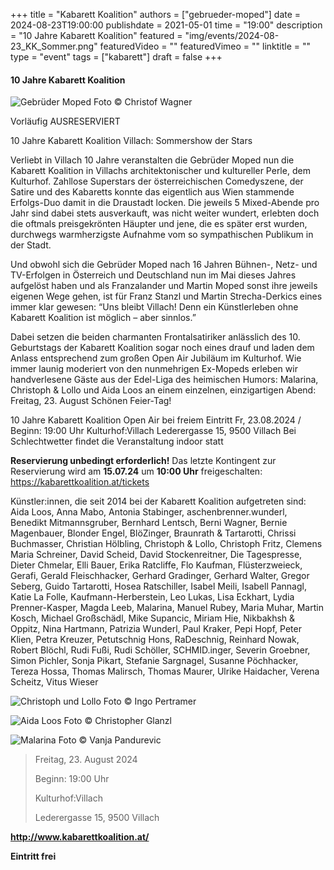 +++
title = "Kabarett Koalition"
authors = ["gebrueder-moped"]
date = 2024-08-23T19:00:00
publishdate = 2021-05-01
time = "19:00"
description = "10 Jahre Kabarett Koalition"
featured = "img/events/2024-08-23_KK_Sommer.png"
featuredVideo = ""
featuredVimeo = ""
linktitle = ""
type = "event"
tags = ["kabarett"]
draft = false
+++

#### 10 Jahre Kabarett Koalition 

![Gebrüder Moped](/img/events/2024-05-24_Gebrueder-Moped-NeKnE-4-Foto-Christof-Wagner.jpg)
Foto © Christof Wagner

Vorläufig AUSRESERVIERT 

10 Jahre Kabarett Koalition Villach:
Sommershow der Stars

Verliebt in Villach
10 Jahre veranstalten die Gebrüder Moped nun die Kabarett Koalition in Villachs architektonischer und kultureller Perle, dem Kulturhof. Zahllose Superstars der österreichischen Comedyszene, der Satire und des Kabaretts konnte das eigentlich aus Wien stammende Erfolgs-Duo damit in die Draustadt locken. Die jeweils 5 Mixed-Abende pro Jahr sind dabei stets ausverkauft, was nicht weiter wundert, erlebten doch die oftmals preisgekrönten Häupter und jene, die es später erst wurden, durchwegs warmherzigste Aufnahme vom so sympathischen Publikum in der Stadt.

Und obwohl sich die Gebrüder Moped nach 16 Jahren Bühnen-, Netz- und TV-Erfolgen in Österreich und Deutschland nun im Mai dieses Jahres aufgelöst haben und als Franzalander und Martin Moped sonst ihre jeweils eigenen Wege gehen, ist für Franz Stanzl und Martin Strecha-Derkics eines immer klar gewesen: “Uns bleibt Villach! Denn ein Künstlerleben ohne Kabarett Koalition ist möglich – aber sinnlos.”

Dabei setzen die beiden charmanten Frontalsatiriker anlässlich des 10. Geburtstags der Kabarett Koalition sogar noch eines drauf und laden dem Anlass entsprechend zum großen Open Air Jubiläum im Kulturhof. Wie immer launig moderiert von den nunmehrigen Ex-Mopeds erleben wir handverlesene Gäste aus der Edel-Liga des heimischen Humors: Malarina, Christoph & Lollo und Aida Loos an einem einzelnen, einzigartigen Abend: Freitag, 23. August
Schönen Feier-Tag! 

10 Jahre Kabarett Koalition
Open Air bei freiem Eintritt
Fr, 23.08.2024 / Beginn: 19:00 Uhr
Kulturhof:Villach
Lederergasse 15, 9500 Villach
Bei Schlechtwetter findet die Veranstaltung indoor statt

**Reservierung unbedingt erforderlich!**
Das letzte Kontingent zur Reservierung wird am **15.07.24** um **10:00 Uhr** freigeschalten: https://kabarettkoalition.at/tickets

Künstler:innen, die seit 2014 bei der Kabarett Koalition aufgetreten sind:
Aida Loos, Anna Mabo, Antonia Stabinger, aschenbrenner.wunderl, Benedikt Mitmannsgruber, Bernhard Lentsch, Berni Wagner, Bernie Magenbauer, Blonder Engel, BlöZinger, Braunrath & Tartarotti, Chrissi Buchmasser, Christian Hölbling, Christoph & Lollo, Christoph Fritz, Clemens Maria Schreiner, David Scheid, David Stockenreitner, Die Tagespresse, Dieter Chmelar, Elli Bauer, Erika Ratcliffe, Flo Kaufman, Flüsterzweieck, Gerafi, Gerald Fleischhacker, Gerhard Gradinger, Gerhard Walter, Gregor Seberg, Guido Tartarotti, Hosea Ratschiller, Isabel Meili, Isabell Pannagl, Katie La Folle, Kaufmann-Herberstein, Leo Lukas, Lisa Eckhart, Lydia Prenner-Kasper, Magda Leeb, Malarina, Manuel Rubey, Maria Muhar, Martin Kosch, Michael Großschädl, Mike Supancic, Miriam Hie, Nikbakhsh & Oppitz, Nina Hartmann, Patrizia Wunderl, Paul Kraker, Pepi Hopf, Peter Klien, Petra Kreuzer, Petutschnig Hons, RaDeschnig, Reinhard Nowak, Robert Blöchl, Rudi Fußi, Rudi Schöller, SCHMID.inger, Severin Groebner, Simon Pichler, Sonja Pikart, Stefanie Sargnagel, Susanne Pöchhacker, Tereza Hossa, Thomas Malirsch, Thomas Maurer, Ulrike Haidacher, Verena Scheitz, Vitus Wieser

![Christoph und Lollo](/img/events/2024-08-23_KK_Christoph_und_Lollo_Foto_IngoPertramer.jpg)
Foto © Ingo Pertramer

![Aida Loos](/img/events/2024-08-23_KK_AidaLoos_Foto_ChristopherGlanzl.jpg)
Foto © Christopher Glanzl

![Malarina](/img/events/2024-08-23_KK_Malarina_Foto_VanjaPandurevic.jpg)
Foto © Vanja Pandurevic

>Freitag, 23. August 2024
>
>Beginn: 19:00 Uhr
>
>Kulturhof:Villach
>
>Lederergasse 15, 9500 Villach
>

**http://www.kabarettkoalition.at/** 




**Eintritt frei**

